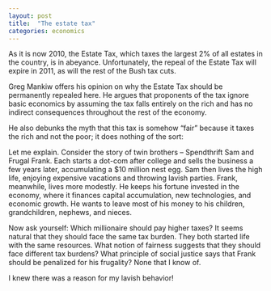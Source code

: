 ```yaml
---
layout: post
title:  "The estate tax"
categories: economics
---
```


As it is now 2010, the Estate Tax, which taxes the largest 2% of all estates in the country, is in abeyance. Unfortunately, the repeal of the Estate Tax will expire in 2011, as will the rest of the Bush tax cuts.

<!-- more -->

Greg Mankiw offers his opinion on why the Estate Tax should be permanently repealed here. He argues that proponents of the tax ignore basic economics by assuming the tax falls entirely on the rich and has no indirect consequences throughout the rest of the economy.

He also debunks the myth that this tax is somehow “fair” because it taxes the rich and not the poor; it does nothing of the sort:

Let me explain. Consider the story of twin brothers – Spendthrift Sam and Frugal Frank. Each starts a dot-com after college and sells the business a few years later, accumulating a $10 million nest egg. Sam then lives the high life, enjoying expensive vacations and throwing lavish parties. Frank, meanwhile, lives more modestly. He keeps his fortune invested in the economy, where it finances capital accumulation, new technologies, and economic growth. He wants to leave most of his money to his children, grandchildren, nephews, and nieces.

Now ask yourself: Which millionaire should pay higher taxes? It seems natural that they should face the same tax burden. They both started life with the same resources. What notion of fairness suggests that they should face different tax burdens? What principle of social justice says that Frank should be penalized for his frugality? None that I know of.

I knew there was a reason for my lavish behavior!